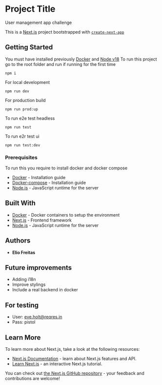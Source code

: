 # Project Title

User management app challenge

This is a [Next.js](https://nextjs.org/) project bootstrapped with [`create-next-app`](https://github.com/vercel/next.js/tree/canary/packages/create-next-app)

## Getting Started

You must have installed previously [Docker](https://docs.docker.com/install/) and [Node v18](https://docs.docker.com/install/)
To run this project go to the root folder and run if running for the first time

```
npm i
```

For local development

```
npm run dev
```

For production build

```
npm run prod:up
```

To run e2e test headless

```
npm run test
```

To run e2r test ui

```
npm run test:dev
```

### Prerequisites

To run this you require to install docker and docker compose

- [Docker](https://docs.docker.com/install/) - Installation guide
- [Docker-compose](https://docs.docker.com/compose/install/) - Installation guide
- [Node.js](https://nodejs.org/en/) - JavaScript runtime for the server

## Built With

- [Docker](https://www.docker.com/) - Docker containers to setup the environment
- [Next.js](https://nextjs.org/) - Frontend framework
- [Node.js](https://nodejs.org/en/) - JavaScript runtime for the server

## Authors

- **Elio Freitas**

## Future improvements

- Adding i18n
- Improve stylings
- Include a real backend in docker

## For testing

- User: eve.holt@reqres.in
- Pass: pistol

## Learn More

To learn more about Next.js, take a look at the following resources:

- [Next.js Documentation](https://nextjs.org/docs) - learn about Next.js features and API.
- [Learn Next.js](https://nextjs.org/learn) - an interactive Next.js tutorial.

You can check out [the Next.js GitHub repository](https://github.com/vercel/next.js/) - your feedback and contributions are welcome!
